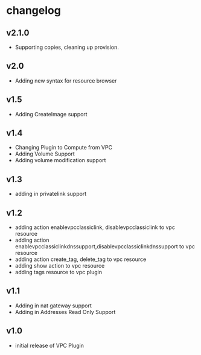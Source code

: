 # changelog

## v2.1.0

- Supporting copies, cleaning up provision.

## v2.0

- Adding new syntax for resource browser

## v1.5

- Adding CreateImage support

## v1.4

- Changing Plugin to Compute from VPC
- Adding Volume Support
- Adding volume modification support

## v1.3

- adding in privatelink support

## v1.2

- adding action enablevpcclassiclink, disablevpcclassiclink to vpc resource
- adding action enablevpcclassiclinkdnssupport,disablevpcclassiclinkdnssupport to vpc resource
- adding action create_tag, delete_tag to vpc resource
- adding show action to vpc resource
- adding tags resource to vpc plugin

## v1.1

- Adding in nat gateway support
- Adding in Addresses Read Only Support

## v1.0

- initial release of VPC Plugin
